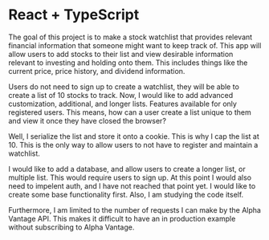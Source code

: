 # React + TypeScript

The goal of this project is to make a stock watchlist that provides relevant financial information
that someone might want to keep track of. This app will allow users to add stocks to their list
and view desirable information relevant to investing and holding onto them. This includes things 
like the current price, price history, and dividend information.

Users do not need to sign up to create a watchlist, they will be able to create a list of 10 stocks
to track. Now, I would like to add advanced customization, additional, and longer lists. Features
available for only registered users. This means, how can a user create a list unique to them and 
view it once they have closed the browser?

Well, I serialize the list and store it onto a cookie. This is why I cap the list at 10. This is 
the only way to allow users to not have to register and maintain a watchlist.

I would like to add a database, and allow users to create a longer list, or multiple list. This would
require users to sign up. At this point I would also need to impelent auth, and I have not reached that
point yet. I would like to create some base functionality first. Also, I am studying the code itself.

Furthermore, I am limited to the number of requests I can make by the Alpha Vantage API. This makes it
difficult to have an in production example without subscribing to Alpha Vantage. 

